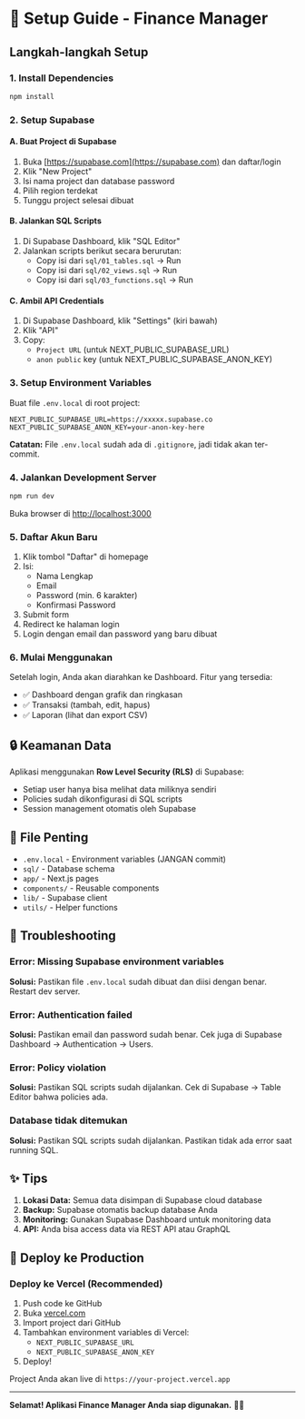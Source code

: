 # 🚀 Setup Guide - Finance Manager

## Langkah-langkah Setup

### 1. Install Dependencies
```bash
npm install
```

### 2. Setup Supabase

#### A. Buat Project di Supabase
1. Buka [https://supabase.com](https://supabase.com) dan daftar/login
2. Klik "New Project"
3. Isi nama project dan database password
4. Pilih region terdekat
5. Tunggu project selesai dibuat

#### B. Jalankan SQL Scripts
1. Di Supabase Dashboard, klik "SQL Editor"
2. Jalankan scripts berikut secara berurutan:
   - Copy isi dari `sql/01_tables.sql` → Run
   - Copy isi dari `sql/02_views.sql` → Run
   - Copy isi dari `sql/03_functions.sql` → Run

#### C. Ambil API Credentials
1. Di Supabase Dashboard, klik "Settings" (kiri bawah)
2. Klik "API"
3. Copy:
   - `Project URL` (untuk NEXT_PUBLIC_SUPABASE_URL)
   - `anon public` key (untuk NEXT_PUBLIC_SUPABASE_ANON_KEY)

### 3. Setup Environment Variables

Buat file `.env.local` di root project:

```env
NEXT_PUBLIC_SUPABASE_URL=https://xxxxx.supabase.co
NEXT_PUBLIC_SUPABASE_ANON_KEY=your-anon-key-here
```

**Catatan:** File `.env.local` sudah ada di `.gitignore`, jadi tidak akan ter-commit.

### 4. Jalankan Development Server

```bash
npm run dev
```

Buka browser di [http://localhost:3000](http://localhost:3000)

### 5. Daftar Akun Baru

1. Klik tombol "Daftar" di homepage
2. Isi:
   - Nama Lengkap
   - Email
   - Password (min. 6 karakter)
   - Konfirmasi Password
3. Submit form
4. Redirect ke halaman login
5. Login dengan email dan password yang baru dibuat

### 6. Mulai Menggunakan

Setelah login, Anda akan diarahkan ke Dashboard. Fitur yang tersedia:
- ✅ Dashboard dengan grafik dan ringkasan
- ✅ Transaksi (tambah, edit, hapus)
- ✅ Laporan (lihat dan export CSV)

## 🔒 Keamanan Data

Aplikasi menggunakan **Row Level Security (RLS)** di Supabase:
- Setiap user hanya bisa melihat data miliknya sendiri
- Policies sudah dikonfigurasi di SQL scripts
- Session management otomatis oleh Supabase

## 📁 File Penting

- `.env.local` - Environment variables (JANGAN commit)
- `sql/` - Database schema
- `app/` - Next.js pages
- `components/` - Reusable components
- `lib/` - Supabase client
- `utils/` - Helper functions

## 🐛 Troubleshooting

### Error: Missing Supabase environment variables
**Solusi:** Pastikan file `.env.local` sudah dibuat dan diisi dengan benar. Restart dev server.

### Error: Authentication failed
**Solusi:** Pastikan email dan password sudah benar. Cek juga di Supabase Dashboard → Authentication → Users.

### Error: Policy violation
**Solusi:** Pastikan SQL scripts sudah dijalankan. Cek di Supabase → Table Editor bahwa policies ada.

### Database tidak ditemukan
**Solusi:** Pastikan SQL scripts sudah dijalankan. Pastikan tidak ada error saat running SQL.

## ✨ Tips

1. **Lokasi Data:** Semua data disimpan di Supabase cloud database
2. **Backup:** Supabase otomatis backup database Anda
3. **Monitoring:** Gunakan Supabase Dashboard untuk monitoring data
4. **API:** Anda bisa access data via REST API atau GraphQL

## 🚀 Deploy ke Production

### Deploy ke Vercel (Recommended)

1. Push code ke GitHub
2. Buka [vercel.com](https://vercel.com)
3. Import project dari GitHub
4. Tambahkan environment variables di Vercel:
   - `NEXT_PUBLIC_SUPABASE_URL`
   - `NEXT_PUBLIC_SUPABASE_ANON_KEY`
5. Deploy!

Project Anda akan live di `https://your-project.vercel.app`

---

**Selamat! Aplikasi Finance Manager Anda siap digunakan.** 💼✨


